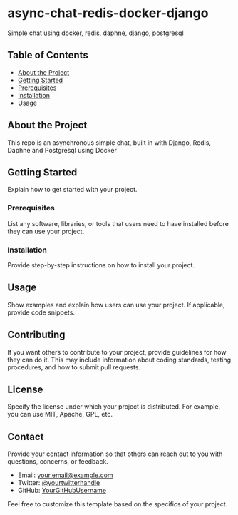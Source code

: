 # async-chat-redis-docker-django
 Simple chat using docker, redis, daphne, django, postgresql

## Table of Contents

  - [About the Project](#about-the-project)
  - [Getting Started](#getting-started)
  - [Prerequisites](#prerequisites)
  - [Installation](#installation)
  - [Usage](#usage)


## About the Project

This repo is an asynchronous simple chat, built in with Django, Redis, Daphne and Postgresql using Docker

## Getting Started

Explain how to get started with your project.

### Prerequisites

List any software, libraries, or tools that users need to have installed before they can use your project.

### Installation

Provide step-by-step instructions on how to install your project.

## Usage

Show examples and explain how users can use your project. If applicable, provide code snippets.

## Contributing

If you want others to contribute to your project, provide guidelines for how they can do it. This may include information about coding standards, testing procedures, and how to submit pull requests.

## License

Specify the license under which your project is distributed. For example, you can use MIT, Apache, GPL, etc.

## Contact

Provide your contact information so that others can reach out to you with questions, concerns, or feedback.

- Email: your.email@example.com
- Twitter: [@yourtwitterhandle](https://twitter.com/yourtwitterhandle)
- GitHub: [YourGitHubUsername](https://github.com/YourGitHubUsername)

Feel free to customize this template based on the specifics of your project.
